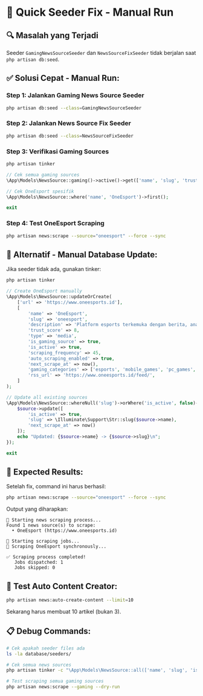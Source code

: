 # 🚀 Quick Seeder Fix - Manual Run

## 🔍 Masalah yang Terjadi

Seeder `GamingNewsSourceSeeder` dan `NewsSourceFixSeeder` tidak berjalan saat `php artisan db:seed`.

## ✅ **Solusi Cepat - Manual Run:**

### Step 1: Jalankan Gaming News Source Seeder
```bash
php artisan db:seed --class=GamingNewsSourceSeeder
```

### Step 2: Jalankan News Source Fix Seeder  
```bash
php artisan db:seed --class=NewsSourceFixSeeder
```

### Step 3: Verifikasi Gaming Sources
```bash
php artisan tinker
```

```php
// Cek semua gaming sources
\App\Models\NewsSource::gaming()->active()->get(['name', 'slug', 'trust_score'])->toArray();

// Cek OneEsport spesifik
\App\Models\NewsSource::where('name', 'OneEsport')->first();

exit
```

### Step 4: Test OneEsport Scraping
```bash
php artisan news:scrape --source="oneesport" --force --sync
```

## 🔧 **Alternatif - Manual Database Update:**

Jika seeder tidak ada, gunakan tinker:

```bash
php artisan tinker
```

```php
// Create OneEsport manually
\App\Models\NewsSource::updateOrCreate(
    ['url' => 'https://www.oneesports.id'],
    [
        'name' => 'OneEsport',
        'slug' => 'oneesport',
        'description' => 'Platform esports terkemuka dengan berita, analisis, dan konten gaming terbaru.',
        'trust_score' => 8,
        'type' => 'media',
        'is_gaming_source' => true,
        'is_active' => true,
        'scraping_frequency' => 45,
        'auto_scraping_enabled' => true,
        'next_scrape_at' => now(),
        'gaming_categories' => ['esports', 'mobile_games', 'pc_games', 'news', 'tournaments'],
        'rss_url' => 'https://www.oneesports.id/feed/',
    ]
);

// Update all existing sources
\App\Models\NewsSource::whereNull('slug')->orWhere('is_active', false)->get()->each(function($source) {
    $source->update([
        'is_active' => true,
        'slug' => \Illuminate\Support\Str::slug($source->name),
        'next_scrape_at' => now()
    ]);
    echo "Updated: {$source->name} -> {$source->slug}\n";
});

exit
```

## 🎯 **Expected Results:**

Setelah fix, command ini harus berhasil:
```bash
php artisan news:scrape --source="oneesport" --force --sync
```

Output yang diharapkan:
```
🚀 Starting news scraping process...
Found 1 news source(s) to scrape:
  • OneEsport (https://www.oneesports.id)

📰 Starting scraping jobs...
🔄 Scraping OneEsport synchronously...

✅ Scraping process completed!
   Jobs dispatched: 1
   Jobs skipped: 0
```

## 🚀 **Test Auto Content Creator:**

```bash
php artisan news:auto-create-content --limit=10
```

Sekarang harus membuat 10 artikel (bukan 3).

## 📋 **Debug Commands:**

```bash
# Cek apakah seeder files ada
ls -la database/seeders/

# Cek semua news sources
php artisan tinker -c "\App\Models\NewsSource::all(['name', 'slug', 'is_active'])->toArray()"

# Test scraping semua gaming sources
php artisan news:scrape --gaming --dry-run
